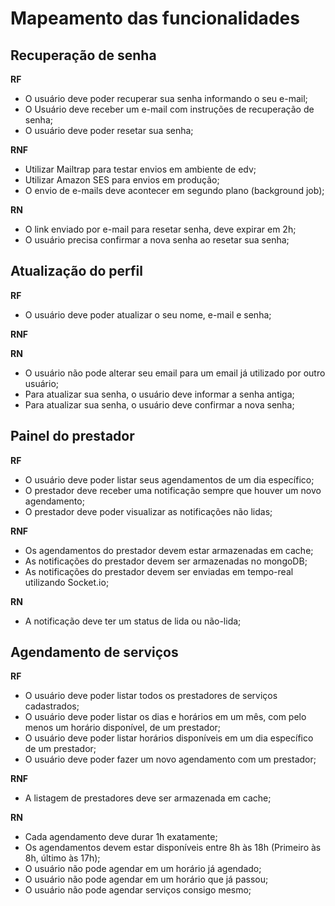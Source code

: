 # Mapeamento das funcionalidades

## Recuperação de senha

**RF**

- O usuário deve poder recuperar sua senha informando o seu e-mail;
- O Usuário deve receber um e-mail com instruções de recuperação de senha;
- O usuário deve poder resetar sua senha;

**RNF**

- Utilizar Mailtrap para testar envios em ambiente de edv;
- Utilizar Amazon SES para envios em produção;
- O envio de e-mails deve acontecer em segundo plano (background job);

**RN**

- O link enviado por e-mail para resetar senha, deve expirar em 2h;
- O usuário precisa confirmar a nova senha ao resetar sua senha;

## Atualização do perfil

**RF**

- O usuário deve poder atualizar o seu nome, e-mail e senha;

**RNF**

**RN**

- O usuário não pode alterar seu email para um email já utilizado por outro usuário;
- Para atualizar sua senha, o usuário deve informar a senha antiga;
- Para atualizar sua senha, o usuário deve confirmar a nova senha;

## Painel do prestador

**RF**

- O usuário deve poder listar seus agendamentos de um dia específico;
- O prestador deve receber uma notificação sempre que houver um novo agendamento;
- O prestador deve poder visualizar as notificações não lidas;

**RNF**

- Os agendamentos do prestador devem estar armazenadas em cache;
- As notificações do prestador devem ser armazenadas no mongoDB;
- As notificações do prestador devem ser enviadas em tempo-real utilizando Socket.io;

**RN**

 - A notificação deve ter um status de lida ou não-lida;

## Agendamento de serviços

**RF**

- O usuário deve poder listar todos os prestadores de serviços cadastrados;
- O usuário deve poder listar os dias e horários em um mês, com pelo menos um horário disponível, de um prestador;
- O usuário deve poder listar horários disponíveis em um dia específico de um prestador;
- O usuário deve poder fazer um novo agendamento com um prestador;

**RNF**

- A listagem de prestadores deve ser armazenada em cache;

**RN**

- Cada agendamento deve durar 1h exatamente;
- Os agendamentos devem estar disponíveis entre 8h às 18h (Primeiro às 8h, último às 17h);
- O usuário não pode agendar em um horário já agendado;
- O usuário não pode agendar em um horário que já passou;
- O usuário não pode agendar serviços consigo mesmo;
